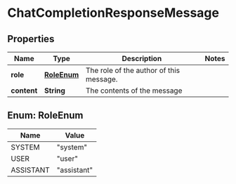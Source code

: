 # ChatCompletionResponseMessage

## Properties
Name | Type | Description | Notes
------------ | ------------- | ------------- | -------------
**role** | [**RoleEnum**](#RoleEnum) | The role of the author of this message. | 
**content** | **String** | The contents of the message | 

<a name="RoleEnum"></a>
## Enum: RoleEnum
Name | Value
---- | -----
SYSTEM | &quot;system&quot;
USER | &quot;user&quot;
ASSISTANT | &quot;assistant&quot;
